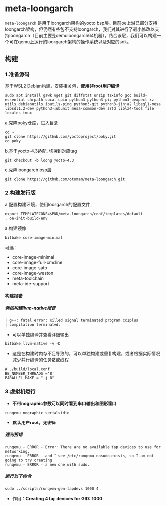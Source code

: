 # meta-loongarch

`meta-loongarch` 是用于loongarch架构的yocto bsp层。目前oe上游已部分支持loongarch架构，但仍然有些包不支持loongarch，我们对其进行了最小修改以支持loongarch（目前主要是qemuloongarch64机器），结合该层，我们可以构建一个可在qemu上运行的loongarch架构的操作系统以及对应的sdk。

## 构建

### 1.准备源码

基于WSL2 Debian构建，安装相关包，**使用非root用户编译**
``` shell
sudo apt install gawk wget git diffstat unzip texinfo gcc build-essential chrpath socat cpio python3 python3-pip python3-pexpect xz-utils debianutils iputils-ping python3-git python3-jinja2 libegl1-mesa libsdl1.2-dev python3-subunit mesa-common-dev zstd liblz4-tool file locales tmux
```

a.克隆poky仓库，进入目录

``` shell
cd ~
git clone https://github.com/yoctoproject/poky.git
cd poky
```
b.基于yocto-4.3适配, 切换到对应tag
``` shell
git checkout -b loong yocto-4.3
```

c.克隆loongarch bsp层
``` shell
git clone https://github.com/otomam/meta-loongarch.git
```

### 2.构建发行版
a.配置构建环境，使用loongarch的配置文件
``` shell
export TEMPLATECONF=$PWD/meta-loongarch/conf/templates/default
. oe-init-build-env
```
a.构建镜像
``` shell
bitbake core-image-minimal
``````
可选：
- core-image-minimal
- core-image-full-cmdline
- core-image-sato
- core-image-weston
- meta-toolchain
- meta-ide-support

#### 构建报错

##### 例如构建llvm-native报错
```shell
| g++: fatal error: Killed signal terminated program cc1plus
| compilation terminated.
```
+ 可以单独编译并查看详细输出  
```
bitbake llvm-native -v -D
```
+ 这是在构建时内存不足导致的，可以单独构建或重复构建，或者根据实际情况减少并行编译的任务数或线程  
```
# ./build/local.conf
BB_NUMBER_THREADS ='8'
PARALLEL_MAKE = "-j 8"
```

### 3.虚拟机运行
+ **不带nographic参数可以同时看到串口输出和图形窗口**
``` shell
runqemu nographic serialstdio
```
+ **默认用户root，无密码**

##### 遇到报错
``` shell
runqemu - ERROR - Error: There are no available tap devices to use for networking,
runqemu - ERROR - and I see /etc/runqemu-nosudo exists, so I am not going to try creating
runqemu - ERROR - a new one with sudo.
```
##### 运行以下命令
``` shell
sudo ../scripts/runqemu-gen-tapdevs 1000 4
```
+ 作用：**Creating 4 tap devices for GID: 1000**